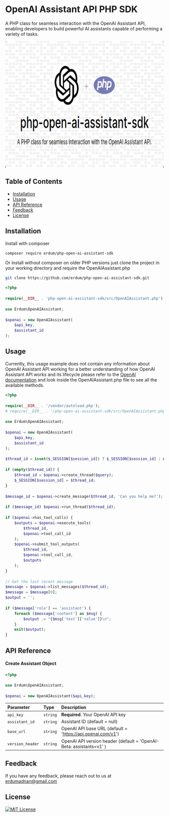 
# OpenAI Assistant API PHP SDK

A PHP class for seamless interaction with the OpenAI Assistant API, enabling developers to build powerful AI assistants capable of performing a variety of tasks. <br>

<img width="800" height="400" src="banner.png" />

## Table of Contents

- [Installation](#installation)
- [Usage](#usage)
- [API Reference](#api-reference)
- [Feedback](#feedback)
- [License](#license)

## Installation

Install with composer

```bash
composer require erdum/php-open-ai-assistant-sdk
```

Or install without composer on older PHP versions just clone the project in your working directory and require the OpenAIAssistant.php
```bash
git clone https://github.com/erdum/php-open-ai-assistant-sdk.git
```

```php
<?php

require(__DIR__ . 'php-open-ai-assistant-sdk/src/OpenAIAssistant.php');

use Erdum\OpenAIAssistant;

$openai = new OpenAIAssistant(
    $api_key,
    $assistant_id
);
```
    
## Usage
Currently, this usage example does not contain any information about OpenAI Assistant API working for a better understanding of how OpenAI Assistant API works and its lifecycle please refer to the [OpenAI documentation](https://platform.openai.com/docs/assistants/how-it-works) and look inside the OpenAIAssistant.php file to see all the available methods.
```php
<?php

require(__DIR__ . '/vendor/autoload.php');
# require(__DIR__ . '/php-open-ai-assistant-sdk/src/OpenAIAssistant.php');

use Erdum\OpenAIAssistant;

$openai = new OpenAIAssistant(
    $api_key,
    $assistant_id
);

$thread_id = isset($_SESSION[$session_id]) ? $_SESSION[$session_id] : null;

if (empty($thread_id)) {
    $thread_id = $openai->create_thread($query);
    $_SESSION[$session_id] = $thread_id;
}

$message_id = $openai->create_message($thread_id, 'Can you help me?');

if ($message_id) $openai->run_thread($thread_id);

if ($openai->has_tool_calls) {
    $outputs = $openai->execute_tools(
        $thread_id,
        $openai->tool_call_id
    );
    $openai->submit_tool_outputs(
        $thread_id,
        $openai->tool_call_id,
        $outputs
    );
}

// Get the last recent message
$message = $openai->list_messages($thread_id);
$message = $message[0];
$output = '';

if ($message['role'] == 'assistant') {
    foreach ($message['content'] as $msg) {
        $output .= "{$msg['text']['value']}\n";
    }
    exit($output);
}
```
## API Reference

#### Create Assistant Object

```php
<?php

use Erdum\OpenAIAssistant;

$openai = new OpenAIAssistant($api_key);
```

| Parameter      | Type     | Description                                 |
| :------------- | :------- | :----------                                 |
| `api_key`      | `string` | **Required**. Your OpenAI API key           |
| `assistant_id` | `string` | Assistant ID (default = null)               |
| `base_url`     | `string` | OpenAI API base URL (default = 'https://api.openai.com/v1') |
| `version_header` | `string` | OpenAI API version header (default = 'OpenAI-Beta: assistants=v1' ) |

## Feedback

If you have any feedback, please reach out to us at erdumadnan@gmail.com

## License
[![MIT License](https://img.shields.io/badge/License-MIT-green.svg)](https://choosealicense.com/licenses/mit/)
